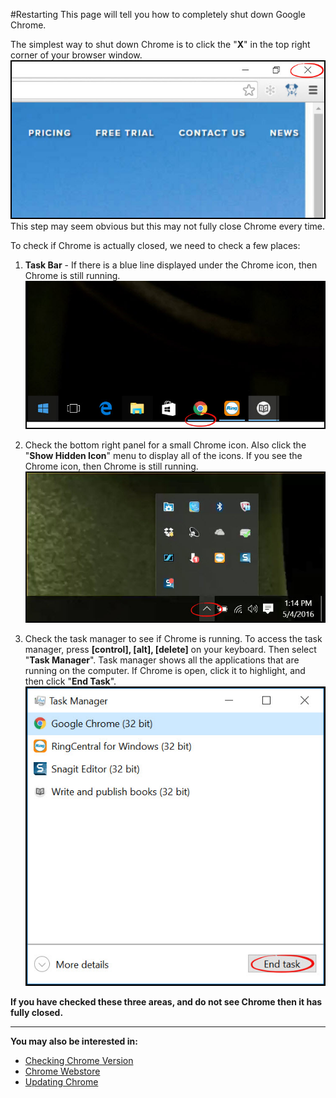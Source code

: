 #Restarting
This page will tell you how to completely shut down Google Chrome.

The simplest way to shut down Chrome is to click the "**X**" in the top right corner of your browser window.
![](chrome14.jpg)<br>
This step may seem obvious but this may not fully close Chrome every time.

To check if Chrome is actually closed, we need to check a few places:
1. **Task Bar** - If there is a blue line displayed under the Chrome icon, then Chrome is still running.
![](chrome5.jpg)<br>

2. Check the bottom right panel for a small Chrome icon. Also click the "**Show Hidden Icon**" menu to display all of the icons. If you see the Chrome icon, then Chrome is still running.
![](chrome15.jpg)<br>

3. Check the task manager to see if Chrome is running. To access the task manager, press **[control], [alt], [delete]** on your keyboard. Then select "**Task Manager**". Task manager shows all the applications that are running on the computer. If Chrome is open, click it to highlight, and then click "**End Task**".<br>
![](chrome16.jpg)<br>

**If you have checked these three areas, and do not see Chrome then it has fully closed.**

---
**You may also be interested in:**
- [Checking Chrome Version](http://docs.rooof.com/chromeversion_md.html)
- [Chrome Webstore](http://docs.rooof.com/webstoremd.html)
- [Updating Chrome](http://docs.rooof.com/updatingchrome_md.html)



